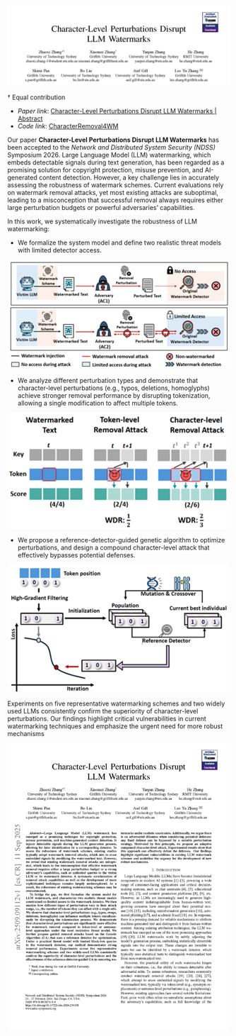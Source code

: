 
<p align="center">
    <img src="projects/ndss26/Picture5.png" width="700">
</p>

&dagger; Equal contribution

* *Paper link*: [Character-Level Perturbations Disrupt LLM Watermarks | Abstract](https://arxiv.org/abs/2509.09112)
* *Code link*: [CharacterRemoval4WM](https://github.com/plll4zzx/CharacterRemoval4WM)

Our paper **Character-Level Perturbations Disrupt LLM Watermarks** has been accepted to the *Network and Distributed System Security (NDSS)* Symposium 2026.
Large Language Model (LLM) watermarking, which embeds detectable signals during text generation, has been regarded as a promising solution for copyright protection, misuse prevention, and AI-generated content detection. However, a key challenge lies in accurately assessing the robustness of watermark schemes. Current evaluations rely on watermark removal attacks, yet most existing attacks are suboptimal, leading to a misconception that successful removal always requires either large perturbation budgets or powerful adversaries’ capabilities.

In this work, we systematically investigate the robustness of LLM watermarking:

* We formalize the system model and define two realistic threat models with limited detector access.

<p align="center">
    <img src="projects/ndss26/Picture2.png" width="500">
</p>

* We analyze different perturbation types and demonstrate that character-level perturbations (e.g., typos, deletions, homoglyphs) achieve stronger removal performance by disrupting tokenization, allowing a single modification to affect multiple tokens.
<p align="center">
    <img src="projects/ndss26/Picture3.png" width="500">
</p>

* We propose a reference-detector-guided genetic algorithm to optimize perturbations, and design a compound character-level attack that effectively bypasses potential defenses.
<p align="center">
    <img src="projects/ndss26/Picture4.png" width="500">
</p>

Experiments on five representative watermarking schemes and two widely used LLMs consistently confirm the superiority of character-level perturbations. Our findings highlight critical vulnerabilities in current watermarking techniques and emphasize the urgent need for more robust mechanisms
<p align="center">
    <img src="projects/ndss26/Picture1.png" width="500">
</p>